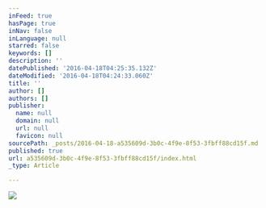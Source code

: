 ```yaml
---
inFeed: true
hasPage: true
inNav: false
inLanguage: null
starred: false
keywords: []
description: ''
datePublished: '2016-04-18T04:25:35.132Z'
dateModified: '2016-04-18T04:24:33.060Z'
title: ''
author: []
authors: []
publisher:
  name: null
  domain: null
  url: null
  favicon: null
sourcePath: _posts/2016-04-18-a535609d-3b0c-4f9e-8f53-3fbff88cd15f.md
published: true
url: a535609d-3b0c-4f9e-8f53-3fbff88cd15f/index.html
_type: Article

---
```

![](https://the-grid-user-content.s3-us-west-2.amazonaws.com/de95a2ae-b09b-49ac-97ae-c72c456445c3.jpg)